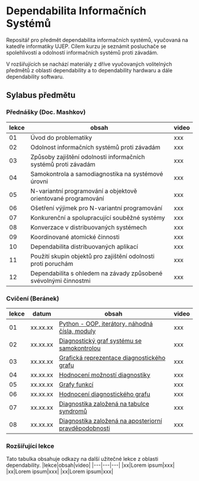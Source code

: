 # Dependabilita Informačních Systémů

Repositář pro předmět dependabilita informačních systémů, vyučovaná na katedře informatiky UJEP. Cílem kurzu je seznámit
posluchače se spolehlivostí a odolností informačních systémů proti závadám.

V rozšiřujících se nachází materiály z dříve vyučovaných volitelných předmětů z oblasti dependability a to dependability 
hardwaru a dále dependability softwaru.

## Sylabus předmětu


### Přednášky (Doc. Mashkov)

|lekce|obsah|video|
|---|---|---|
|01|Úvod do problematiky|xxx|
|02|Odolnost informačních systémů proti závadám|xxx|
|03|Způsoby zajištění odolnosti informačních systémů proti závadám|xxx|
|04|Samokontrola a samodiagnostika na systémové úrovni|xxx|
|05|N-variantní programování a objektově orientované programování|xxx|
|06|Ošetření výjimek pro N-variantní programování|xxx|
|07|Konkurenční a spolupracující souběžné systémy|xxx|
|08|Konverzace v distribuovaných systémech|xxx|
|09|Koordinované atomické činnosti|xxx|
|10|Dependabilita distribuovaných aplikací|xxx|
|11|Použití skupin objektů pro zajištění odolnosti proti poruchám|xxx|
|12|Dependabilita s ohledem na závady způsobené svévolnými činnostmi|xxx|

### Cvičení (Beránek)
|lekce|datum|obsah|video|
|---|---|---|---|
|01|xx.xx.xx|[Python - OOP, iterátory, náhodná čísla, moduly](https://github.com/pavelberanek91/dependabilita-is/tree/main/01_python)|xxx|
|02|xx.xx.xx|[Diagnostický graf systému se samokontrolou](https://github.com/pavelberanek91/dependabilita-is/tree/main/02_diagnosticky_graf)|xxx|
|03|xx.xx.xx|[Grafická reprezentace diagnostického grafu](https://github.com/pavelberanek91/dependabilita-is/tree/main/03_graficka_reprezentace)|xxx|
|04|xx.xx.xx|[Hodnocení možností diagnostiky](https://github.com/pavelberanek91/dependabilita-is/tree/main/04_moznosti_diagnostiky)|xxx|
|05|xx.xx.xx|[Grafy funkcí](https://github.com/pavelberanek91/dependabilita-is/tree/main/05_grafy_funkci)|xxx|
|06|xx.xx.xx|[Hodnocení diagnostického grafu](https://github.com/pavelberanek91/dependabilita-is/tree/main/06_hodnoceni_diagnostiky)|xxx|
|07|xx.xx.xx|[Diagnostika založená na tabulce syndromů](https://github.com/pavelberanek91/dependabilita-is/tree/main/07_diagnostika_syndromy)|xxx|
|08|xx.xx.xx|[Diagnostika založená na aposteriorní pravděpodobnosti](https://github.com/pavelberanek91/dependabilita-is/tree/main/08_diagnostika_aposteriorni)|xxx|

### Rozšiřující lekce
Tato tabulka obsahuje odkazy na další užitečné lekce z oblasti dependability.
|lekce|obsah|video|
|---|---|---|
|xx|Lorem ipsum|xxx|
|xx|Lorem ipsum|xxx|
|xx|Lorem ipsum|xxx|
